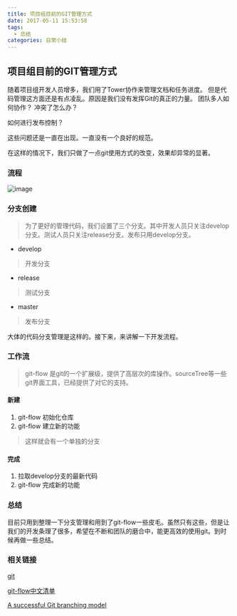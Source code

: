 ```yaml
---
title: 项目组目前的GIT管理方式
date: 2017-05-11 15:53:58
tags:
  - 总结
categories: 日常小结
---
```


## 项目组目前的GIT管理方式

随着项目组开发人员增多，我们用了Tower协作来管理文档和任务进度。
但是代码管理这方面还是有点凌乱。原因是我们没有发挥Git的真正的力量。
团队多人如何协作？
冲突了怎么办？
<!--more-->


如何进行发布控制？

这些问题还是一直在出现。一直没有一个良好的规范。

在这样的情况下，我们只做了一点git使用方式的改变，效果却异常的显著。

### 流程
![image](http://upload-images.jianshu.io/upload_images/1089029-08301c5a2477a4fe.png?imageMogr2/auto-orient/strip%7CimageView2/2/w/1240)

### 分支创建
> 为了更好的管理代码，我们设置了三个分支。其中开发人员只关注develop分支。测试人员只关注release分支。发布只用develop分支。

+ develop
> 开发分支
+ release
> 测试分支
+ master
> 发布分支

大体的代码分支管理是这样的。接下来，来讲解一下开发流程。

### 工作流

> git-flow 是git的一个扩展级，提供了高层次的库操作。sourceTree等一些git界面工具，已经提供了对它的支持。

#### 新建
1. git-flow 初始化仓库
2. git-flow 建立新的功能
> 这样就会有一个单独的分支

#### 完成
1. 拉取develop分支的最新代码
2. git-flow 完成新的功能

### 总结

目前只用到整理一下分支管理和用到了git-flow一些皮毛。虽然只有这些，但是让我们的开发条理了很多，希望在不断和团队的磨合中，能更高效的使用git。到时候再做一些总结。

### 相关链接

[git](https://github.com/xirong/my-git/blob/master/ixirong.com.md)

[git-flow中文清单](http://danielkummer.github.io/git-flow-cheatsheet/index.zh_CN.html)

[A successful Git branching model](http://nvie.com/posts/a-successful-git-branching-model/)